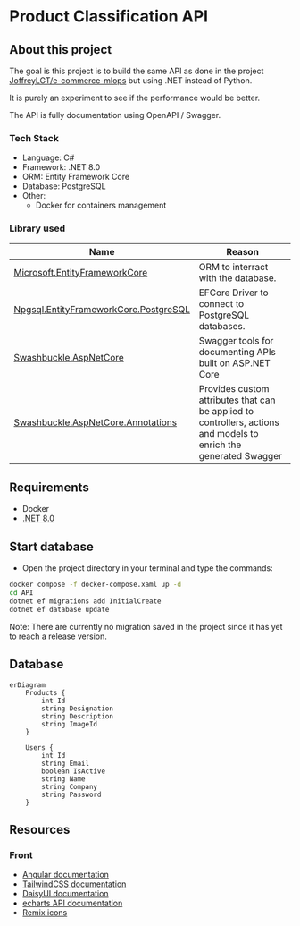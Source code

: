 # Product Classification API

## About this project

The goal is this project is to build the same API as done in the project [JoffreyLGT/e-commerce-mlops](https://github.com/JoffreyLGT/e-commerce-mlops?tab=readme-ov-file#backend-q&a) but using .NET instead of Python.

It is purely an experiment to see if the performance would be better.

The API is fully documentation using OpenAPI / Swagger.

### Tech Stack

- Language: C#
- Framework: .NET 8.0
- ORM: Entity Framework Core
- Database: PostgreSQL
- Other:
  - Docker for containers management

### Library used

| Name                                                                                                          | Reason                                            |
|---------------------------------------------------------------------------------------------------------------|---------------------------------------------------|
| [Microsoft.EntityFrameworkCore](https://www.nuget.org/packages/Microsoft.EntityFrameworkCore)                 | ORM to interract with the database.               |
| [Npgsql.EntityFrameworkCore.PostgreSQL](https://www.nuget.org/packages/Npgsql.EntityFrameworkCore.PostgreSQL) | EFCore Driver to connect to PostgreSQL databases. |
| [Swashbuckle.AspNetCore](https://www.nuget.org/packages/Swashbuckle.AspNetCore) | Swagger tools for documenting APIs built on ASP.NET Core |
| [Swashbuckle.AspNetCore.Annotations](https://www.nuget.org/packages/Swashbuckle.AspNetCore.Annotations) | Provides custom attributes that can be applied to controllers, actions and models to enrich the generated Swagger |

## Requirements

- Docker
- [.NET 8.0](https://dotnet.microsoft.com/en-us/download/dotnet/8.0)

## Start database

- Open the project directory in your terminal and type the commands:
```bash
docker compose -f docker-compose.xaml up -d
cd API
dotnet ef migrations add InitialCreate
dotnet ef database update
```

Note: There are currently no migration saved in the project since it has yet to reach a release version.

## Database

```mermaid
erDiagram
    Products {
        int Id
        string Designation
        string Description
        string ImageId
    }

    Users {
        int Id
        string Email
        boolean IsActive
        string Name
        string Company
        string Password
    }
```

## Resources

### Front

- [Angular documentation](https://angular.dev/)
- [TailwindCSS documentation](https://tailwindcss.com/)
- [DaisyUI documentation](https://daisyui.com/)
- [echarts API documentation](https://echarts.apache.org/en/option.html#title)
- [Remix icons](https://remixicon.com/)